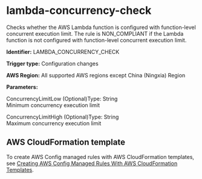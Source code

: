 # lambda\-concurrency\-check<a name="lambda-concurrency-check"></a>

Checks whether the AWS Lambda function is configured with function\-level concurrent execution limit\. The rule is NON\_COMPLIANT if the Lambda function is not configured with function\-level concurrent execution limit\. 

**Identifier:** LAMBDA\_CONCURRENCY\_CHECK

**Trigger type:** Configuration changes

**AWS Region:** All supported AWS regions except China \(Ningxia\) Region

**Parameters:**

ConcurrencyLimitLow \(Optional\)Type: String  
Minimum concurrency execution limit

ConcurrencyLimitHigh \(Optional\)Type: String  
Maximum concurrency execution limit

## AWS CloudFormation template<a name="w26aac11c31c17b7d233c15"></a>

To create AWS Config managed rules with AWS CloudFormation templates, see [Creating AWS Config Managed Rules With AWS CloudFormation Templates](aws-config-managed-rules-cloudformation-templates.md)\.